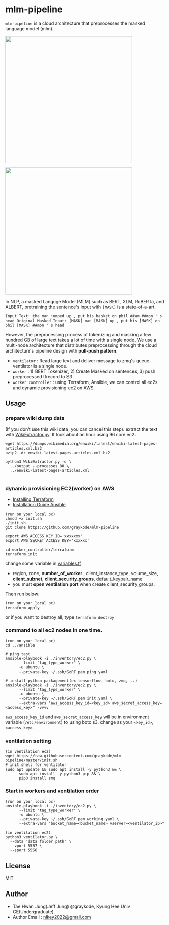 # mlm-pipeline

`mlm-pipeline` is a cloud architecture that preprocesses the masked language model (mlm).

[<img width="400"
src="https://user-images.githubusercontent.com/32828768/49876264-ff2e4180-fdf0-11e8-9512-06ffe3ede9c5.png">](https://jalammar.github.io/illustrated-bert/)

<img src="https://i.imgur.com/8k8nTaD.png" height="400px;" />

In NLP, a masked Languge Model (MLM) such as BERT, XLM, RoBERTa, and ALBERT, pretraining the sentence's input with `[MASK]` is a state-of-a-art.

```text
Input Text: the man jumped up , put his basket on phil ##am ##mon ' s head Original Masked Input: [MASK] man [MASK] up , put his [MASK] on phil [MASK] ##mon ' s head
```

However, the preprocessing process of tokenizing and masking a few hundred GB of large text takes a lot of time with a single node. We use a multi-node architecture that distributes preprocessing through the cloud architecture's pipeline design with **pull-push pattern**.

- `ventilator` : Read large text and deliver message to zmq's queue. ventilator is a single node.
- `worker` : 1) BERT Tokenizer, 2) Create Masked on sentences, 3) push preprocessed tfrecord to S3
- `worker controller` : using Terraform, Ansible, we can control all ec2s and dynamic provisioning ec2 on AWS.



## Usage

### prepare wiki dump data

(If you don't use this wiki data, you can cancel this step). extract the text with
[WikiExtractor.py](https://github.com/attardi/wikiextractor). It took about an hour using 96 core ec2.

```shell
wget https://dumps.wikimedia.org/enwiki/latest/enwiki-latest-pages-articles.xml.bz2
bzip2 -dk enwiki-latest-pages-articles.xml.bz2

python3 WikiExtractor.py -o \
  ../output --processes 80 \
  ../enwiki-latest-pages-articles.xml
```



# 

### dynamic provisioning EC2(worker) on AWS

- [Installing Terraform](https://learn.hashicorp.com/terraform/getting-started/install.html)
- [Installation Guide Ansible](https://docs.ansible.com/ansible/latest/installation_guide/intro_installation.html)

```shell
(run on your local pc)
chmod +x init.sh
./init.sh
git clone https://github.com/graykode/mlm-pipeline

export AWS_ACCESS_KEY_ID='xxxxxxx'
export AWS_SECRET_ACCESS_KEY='xxxxxx'

cd worker_controller/terraform
terraform init
```

change some variable in [variables.tf](https://github.com/graykode/mlm-pipeline/blob/master/worker_controller/terraform/variables.tf)

- region, zone, **number_of_worker** , client_instance_type, volume_size, **client_subnet**, **client_security_groups**, default_keypair_name
- you must **open ventilation port** when create client_security_groups.

Then run below:

```shell
(run on your local pc)
terraform apply
```

or if you want to destroy all, type `terraform destroy`




### command to all ec2 nodes in one time.

```shell
(run on your local pc)
cd ../ansible

# ping test
ansible-playbook -i ./inventory/ec2.py \
      --limit "tag_type_worker" \
      -u ubuntu \
      --private-key ~/.ssh/SoRT.pem ping.yaml
      
# install python packagement(ex tensorflow, boto, zmq, ..)
ansible-playbook -i ./inventory/ec2.py \
      --limit "tag_type_worker" \
      -u ubuntu \
      --private-key ~/.ssh/SoRT.pem init.yaml \
      --extra-vars "aws_access_key_id=<key_id> aws_secret_access_key=<access_key>" -vvvv
```

`aws_access_key_id` and `aws_secret_access_key` will be in environment variable (`/etc/environment`) to using boto s3. change as your `<key_id>`, `<access_key>`.




### ventilation setting

```shell
(in ventilation ec2)
wget https://raw.githubusercontent.com/graykode/mlm-pipeline/master/init.sh
# init shell for ventilator
sudo apt update && sudo apt install -y python3 && \
      sudo apt install -y python3-pip && \
      pip3 install zmq
```



### Start in workers and ventilation order

```shell
(run on your local pc)
ansible-playbook -i ./inventory/ec2.py \
      --limit "tag_type_worker" \
      -u ubuntu \
      --private-key ~/.ssh/SoRT.pem working.yaml \
      --extra-vars "bucket_name=<bucket_name> vserver=<ventilator_ip>"
      
(in ventilation ec2)
python3 ventilator.py \
  --data 'data folder path' \
  --vport 5557 \
  --sport 5556
```



## License

MIT



## Author

- Tae Hwan Jung(Jeff Jung) @graykode, Kyung Hee Univ CE(Undergraduate).
- Author Email : [nlkey2022@gmail.com](mailto:nlkey2022@gmail.com)
